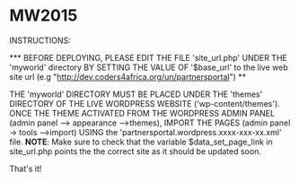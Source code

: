 MW2015
======
INSTRUCTIONS:

*** BEFORE DEPLOYING, PLEASE EDIT THE FILE 'site_url.php' UNDER THE 'myworld' directory BY SETTING THE VALUE OF '$base_url'
to the live web site url (e.g "http://dev.coders4africa.org/un/partnersportal") **

THE 'myworld' DIRECTORY MUST BE PLACED UNDER THE 'themes' DIRECTORY OF THE LIVE WORDPRESS WEBSITE ('wp-content/themes').
ONCE THE THEME ACTIVATED FROM THE WORDPRESS ADMIN PANEL (admin panel --> appearance -->themes),   IMPORT THE PAGES (admin panel -> tools -->import) USING the 'partnersportal.wordpress.xxxx-xxx-xx.xml' file.
**NOTE**: Make sure to check that the variable $data_set_page_link in site_url.php points the the correct site as it should be updated soon.

That's it!


